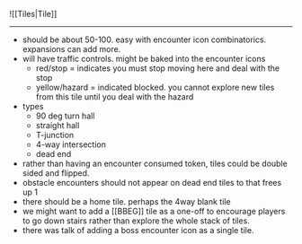 ![[Tiles|Tile]]


---

- should be about 50-100. easy with encounter icon combinatorics. expansions can add more.
- will have traffic controls. might be baked into the encounter icons
	- red/stop = indicates you must stop moving here and deal with the stop
	- yellow/hazard = indicated blocked. you cannot explore new tiles from this tile until you deal with the hazard
- types
	- 90 deg turn hall
	- straight hall
	- T-junction
	- 4-way intersection
	- dead end
- rather than having an encounter consumed token, tiles could be double sided and flipped.
- obstacle encounters should not appear on dead end tiles to that frees up 1
- there should be a home tile. perhaps the 4way blank tile
- we might want to add a [[BBEG]] tile as a one-off to encourage players to go down stairs rather than explore the whole stack of tiles.
- there was talk of adding a boss encounter icon as a single tile.